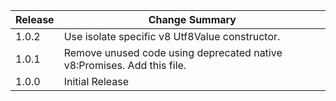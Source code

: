 Release | Change Summary
--------|------------------
1.0.2 | Use isolate specific v8 Utf8Value constructor.
1.0.1 | Remove unused code using deprecated native v8:Promises.  Add this file.
1.0.0 | Initial Release
